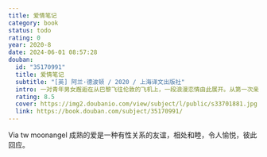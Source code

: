 ```yaml
---
title: 爱情笔记
category: book
status: todo
rating: 0
year: 2020-8
date: 2024-06-01 08:57:28
douban:
  id: "35170991"
  title: 爱情笔记
  subtitle: "[英] 阿兰·德波顿 / 2020 / 上海译文出版社"
  intro: 一对青年男女邂逅在从巴黎飞往伦敦的飞机上，一段浪漫恋情由此展开。从第一次亲吻到第一次争吵，从亲密无间到移情别恋，从甜蜜欢喜到心痛欲裂，其间种种交往细节，都在本书中得到细腻生动的记录。作者在哲学的层面上，探索爱情的每个阶段。以他冷静睿智的头脑，实现理性清晰的解剖，帮助恋爱中的人们走出迷雾，重新认识爱情。
  rating: 8.5
  cover: https://img2.doubanio.com/view/subject/l/public/s33701881.jpg
  link: https://book.douban.com/subject/35170991/
---
```


Via tw moonangel 成熟的爱是一种有性关系的友谊，相处和睦，令人愉悦，彼此回应。
